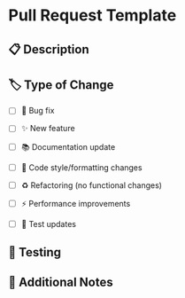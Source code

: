# Pull Request Template

## 📋 Description
<!-- Provide a brief description of what this PR does -->

<!-- Explain the motivation behind this change -->

## 🏷️ Type of Change

<!-- Mark the type of change with an [x] -->

- [ ] 🐛 Bug fix

- [ ] ✨ New feature 

- [ ] 📚 Documentation update

- [ ] 🎨 Code style/formatting changes

- [ ] ♻️ Refactoring (no functional changes)

- [ ] ⚡ Performance improvements

- [ ] 🧪 Test updates

## 🧪 Testing

<!-- Describe the tests you ran and how to reproduce them -->

## 📝 Additional Notes

<!-- Add any other context, concerns, or discussion points -->
